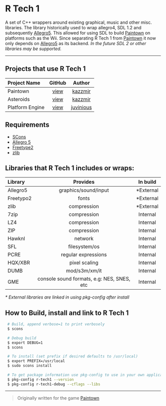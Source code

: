 # R Tech 1
A set of C++ wrappers around existing graphical, music and other misc. libraries. 
The library historically used to wrap allegro4, SDL 1.2 and subsequently [Allegro5](https://github.com/liballeg/allegro5). This allowed for using SDL to build  [Paintown](https://www.github.com/kazzmir/paintown) on platforms such as the Wii. 
Since separating R Tech 1 from [Paintown](https://www.github.com/kazzmir/paintown) it now only depends on [Allegro5](https://github.com/liballeg/allegro5) as its backend. 
*In the future SDL 2 or other libraries may be supported.*

---

## Projects that use R Tech 1

| Project Name        | GitHub               | Author |
| :-------------      | :------------------: |:--------:|
| Paintown            | [view](https://www.github.com/kazzmir/paintown)| [kazzmir](https://www.github.com/kazzmir) |
| Asteroids            | [view](https://www.github.com/kazzmir/asteroids)| [kazzmir](https://www.github.com/kazzmir) |
| Platform Engine      | [view](https://www.github.com/juvinious/platform-engine)| [juvinious](https://www.github.com/juvinious) |

## Requirements
* [SCons](http://scons.org/)
* [Allegro 5](https://github.com/liballeg/allegro5)
* [Freetype2](https://freetype.org/freetype2/docs/index.html)
* [zlib](https://zlib.net/)

## Libraries that R Tech 1 includes or wraps:

| Library        | Provides             | In build |
| :------------- | :------------------: |:--------:|
| Allegro5       | graphics/sound/input |*External |
| Freetypo2      | fonts                |*External |
| zlib           | compression          |*External |
| 7zip           | compression          |Internal  |
| LZ4            | compression          |Internal  |
| ZIP            | compression          |Internal  |
| Hawknl         | network              |Internal  |
| SFL            | filesystem/os        |Internal  |
| PCRE           | regular expressions  |Internal  |
| HQX/XBR        | pixel scaling        |Internal  |
| DUMB           | mod/s3m/xm/it        |Internal  |
| GME            | console sound formats, e.g: NES, SNES, etc |Internal  |
*\* External libraries are linked in using pkg-config after install*

## How to Build, install and link to R Tech 1
```bash
 # Build, append verbose=1 to print verbosely
 $ scons
 
 # Debug build
 $ export DEBUG=1
 $ scons
 
 # To install (set prefix if desired defaults to /usr/local)
 $ export PREFIX=/usr/local
 $ sudo scons install
 
 # To get package information use pkg-config to use in your own application
 $ pkg-config r-tech1 --version
 $ pkg-config r-tech1-debug --cflags --libs
```

---
> Originally written for the game [Paintown](http://paintown.org)